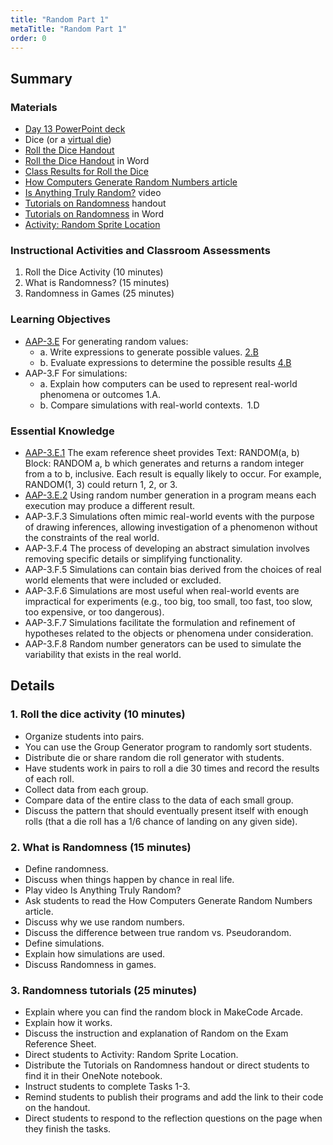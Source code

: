 ```yaml
---
title: "Random Part 1"
metaTitle: "Random Part 1"
order: 0
---
```


## Summary

### Materials

* [Day 13 PowerPoint deck](https://1drv.ms/w/s!AqsgsTyHBmRBkFiQfWReiXGXcgZm?e=rFMVVm)
* Dice (or a [virtual die](https://www.random.org/dice/))
* <a href="/unit-3/day-13/roll-the-dice">Roll the Dice Handout</a>
* [Roll the Dice Handout](https://1drv.ms/w/s!AqsgsTyHBmRBkGAZBqJvKCnOOen4?e=CYs1Qu) in Word 
* <a href="unit-3/day-13/class-results-roll-dice">Class Results for Roll the Dice</a>
* <a href="/unit-3/day-13/generate-random-numbers">How Computers Generate Random Numbers article</a>
* [Is Anything Truly Random?](https://youtu.be/tClZGWlRLoE) video
* <a href="/unit-3/day-13/tutorials-on-randomness">Tutorials on Randomness</a> handout
* [Tutorials on Randomness](https://1drv.ms/w/s!AqsgsTyHBmRBkEJj0_aW30xXHlgl?e=uJ5VXs) in Word
* [Activity: Random Sprite Location](https://arcade.makecode.com/courses/csintro1/motion/random)

### Instructional Activities and Classroom Assessments

1. Roll the Dice Activity (10 minutes)
2. What is Randomness? (15 minutes)
3. Randomness in Games (25 minutes)

### Learning Objectives

* [AAP-3.E](https://apcentral.collegeboard.org/pdf/ap-computer-science-principles-course-and-exam-description.pdf#page=98) For generating random values:
    * a. Write expressions to generate possible values. [2.B](https://apcentral.collegeboard.org/pdf/ap-computer-science-principles-course-and-exam-description.pdf#page=23)
    * b. Evaluate expressions to determine the possible results [4.B](https://apcentral.collegeboard.org/pdf/ap-computer-science-principles-course-and-exam-description.pdf#page=23)
* AAP-3.F For simulations:
    * a. Explain how computers can be used to represent real-world phenomena or outcomes 1.A.
    * b. Compare simulations with real-world contexts. 1.D

### Essential Knowledge 

* [AAP-3.E.1](https://apcentral.collegeboard.org/pdf/ap-computer-science-principles-course-and-exam-description.pdf#page=98) The exam reference sheet provides Text: RANDOM(a, b) Block: RANDOM a, b which generates and returns a random integer from a to b, inclusive. Each result is equally likely to occur. For example, RANDOM(1, 3) could return 1, 2, or 3.
* [AAP-3.E.2](https://apcentral.collegeboard.org/pdf/ap-computer-science-principles-course-and-exam-description.pdf#page=98) Using random number generation in a program means each execution may produce a different result.
* AAP-3.F.3 Simulations often mimic real-world events with the purpose of drawing inferences, allowing investigation of a phenomenon without the constraints of the real world.
* AAP-3.F.4 The process of developing an abstract simulation involves removing specific details or simplifying functionality.
* AAP-3.F.5 Simulations can contain bias derived from the choices of real world elements that were included or excluded.
* AAP-3.F.6 Simulations are most useful when real-world events are impractical for experiments (e.g., too big, too small, too fast, too slow, too expensive, or too dangerous).
* AAP-3.F.7 Simulations facilitate the formulation and refinement of hypotheses related to the objects or phenomena under consideration.
* AAP-3.F.8 Random number generators can be used to simulate the variability that exists in the real world.

## Details

### 1. Roll the dice activity (10 minutes) 

* Organize students into pairs.
* You can use the Group Generator program to randomly sort students.
* Distribute die or share random die roll generator with students.
* Have students work in pairs to roll a die 30 times and record the results of each roll.
* Collect data from each group.
* Compare data of the entire class to the data of each small group.
* Discuss the pattern that should eventually present itself with enough rolls (that a die roll has a 1/6 chance of landing on any given side).

### 2. What is Randomness (15 minutes)

* Define randomness.
* Discuss when things happen by chance in real life.
* Play video Is Anything Truly Random?
* Ask students to read the How Computers Generate Random Numbers article.
* Discuss why we use random numbers.
* Discuss the difference between true random vs. Pseudorandom.
* Define simulations.
* Explain how simulations are used.
* Discuss Randomness in games.

### 3. Randomness tutorials (25 minutes)

* Explain where you can find the random block in MakeCode Arcade.
* Explain how it works.
* Discuss the instruction and explanation of Random on the Exam Reference Sheet.
* Direct students to Activity: Random Sprite Location.
* Distribute the Tutorials on Randomness handout or direct students to find it in their OneNote notebook.
* Instruct students to complete Tasks 1-3.
* Remind students to publish their programs and add the link to their code on the handout.
* Direct students to respond to the reflection questions on the page when they finish the tasks.